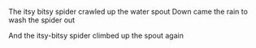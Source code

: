 
The itsy bitsy spider crawled up the water spout
Down came the rain to wash the spider out

And the itsy-bitsy spider climbed up the spout again